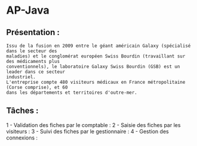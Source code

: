 # AP-Java

## Présentation :
```
Issu de la fusion en 2009 entre le géant américain Galaxy (spécialisé dans le secteur des
maladies) et le conglomérat européen Swiss Bourdin (travaillant sur des médicaments plus
conventionnels), le laboratoire Galaxy Swiss Bourdin (GSB) est un leader dans ce secteur
industriel.
L'entreprise compte 480 visiteurs médicaux en France métropolitaine (Corse comprise), et 60
dans les départements et territoires d'outre-mer. 
```



## Tâches :
  1 - Validation des fiches par le comptable :
  2 - Saisie des fiches par les visiteurs :
  3 - Suivi des fiches par le gestionnaire :
  4 - Gestion des connexions :



